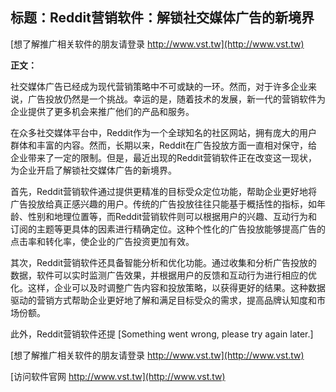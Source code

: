 ## **标题：Reddit营销软件：解锁社交媒体广告的新境界**

[想了解推广相关软件的朋友请登录 http://www.vst.tw](http://www.vst.tw)

**正文：**

社交媒体广告已经成为现代营销策略中不可或缺的一环。然而，对于许多企业来说，广告投放仍然是一个挑战。幸运的是，随着技术的发展，新一代的营销软件为企业提供了更多机会来推广他们的产品和服务。

在众多社交媒体平台中，Reddit作为一个全球知名的社区网站，拥有庞大的用户群体和丰富的内容。然而，长期以来，Reddit在广告投放方面一直相对保守，给企业带来了一定的限制。但是，最近出现的Reddit营销软件正在改变这一现状，为企业开启了解锁社交媒体广告的新境界。

首先，Reddit营销软件通过提供更精准的目标受众定位功能，帮助企业更好地将广告投放给真正感兴趣的用户。传统的广告投放往往只能基于概括性的指标，如年龄、性别和地理位置等，而Reddit营销软件则可以根据用户的兴趣、互动行为和订阅的主题等更具体的因素进行精确定位。这种个性化的广告投放能够提高广告的点击率和转化率，使企业的广告投资更加有效。

其次，Reddit营销软件还具备智能分析和优化功能。通过收集和分析广告投放的数据，软件可以实时监测广告效果，并根据用户的反馈和互动行为进行相应的优化。这样，企业可以及时调整广告内容和投放策略，以获得更好的结果。这种数据驱动的营销方式帮助企业更好地了解和满足目标受众的需求，提高品牌认知度和市场份额。

此外，Reddit营销软件还提
[Something went wrong, please try again later.]

[想了解推广相关软件的朋友请登录 http://www.vst.tw](http://www.vst.tw)


[访问软件官网 http://www.vst.tw](http://www.vst.tw)
